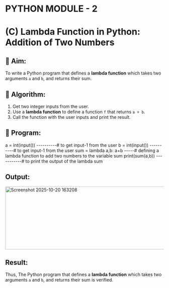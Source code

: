 # PYTHON MODULE - 2
# (C) Lambda Function in Python: Addition of Two Numbers

## 🎯 Aim:
To write a Python program that defines a **lambda function** which takes two arguments `a` and `b`, and returns their sum.

## 🧠 Algorithm:
1. Get two integer inputs from the user.
2. Use a **lambda function** to define a function `f` that returns `a + b`.
3. Call the function with the user inputs and print the result.

## 🧾 Program:

a = int(input()) ----------# to get input-1 from the user
b = int(input()) ----------# to get input-1 from the user
sum = lambda a,b: a+b -----# defining a lambda function to add two numbers to the variable sum 
print(sum(a,b)) -----------# to print the output of the lambda sum

## Output:

<img width="1068" height="200" alt="Screenshot 2025-10-20 163208" src="https://github.com/user-attachments/assets/ff3eac11-0080-4147-b958-4c0d4bead031" />


## Result:

Thus, The Python program that defines a **lambda function** which takes two arguments `a` and `b`, and returns their sum is verified.
